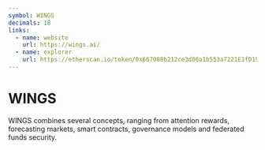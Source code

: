 ```yaml
---
symbol: WINGS
decimals: 18
links:
  - name: website
    url: https://wings.ai/
  - name: explorer
    url: https://etherscan.io/token/0x667088b212ce3d06a1b553a7221E1fD19000d9aF
---
```


# WINGS

WINGS combines several concepts, ranging from attention rewards, forecasting markets, smart contracts, governance models and federated funds security.
